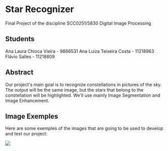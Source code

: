 # Star Recognizer
Final Project of the discipline SCC0251/5830 Digital Image Processing

## Students
Ana Laura Chioca Vieira - 9866531 
Ana Luiza Teixeira Costa - 11218963 
Flávio Salles - 11218809

## Abstract
Our project's main goal is to recognize constellations in pictures of the sky. The output will be the same image, but the stars that belong to the constellation will be highlighted. We'll use mainly Image Segmentation and Image Enhancement.

## Image Exemples
Here are some exemples of the images that are going to be used to develop and test our project:

![](Images/photo1)


